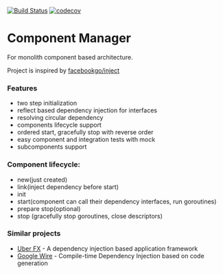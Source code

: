 [![Build Status](https://travis-ci.org/AndreyBronin/component-manager.svg?branch=master)](https://travis-ci.org/AndreyBronin/component-manager)
[![codecov](https://codecov.io/gh/andreybronin/component-manager/branch/master/graph/badge.svg)](https://codecov.io/gh/andreybronin/component-manager)

# Component Manager

For monolith component based architecture.

Project is inspired by [facebookgo/inject](https://github.com/facebookgo/inject)

### Features 

- two step initialization
- reflect based dependency injection for interfaces
- resolving circular dependency 
- components lifecycle support
- ordered start, gracefully stop with reverse order
- easy component and integration tests with mock
- subcomponents support

### Component lifecycle:

- new(just created) 
- link(inject dependency before start)
- init
- start(component can call their dependency interfaces, run goroutines)
- prepare stop(optional)
- stop (gracefully stop goroutines, close descriptors)


### Similar projects

- [Uber FX](https://github.com/uber-go/fx) - A dependency injection based application framework
- [Google Wire](https://blog.golang.org/wire) - Compile-time Dependency Injection based on code generation

